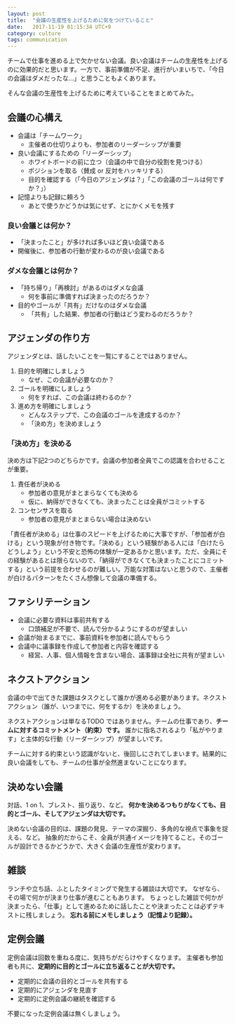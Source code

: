 ```yaml
---
layout: post
title:  "会議の生産性を上げるために気をつけていること"
date:   2017-11-19 01:15:34 UTC+9
category: culture
tags: communication
---
```


チームで仕事を進める上で欠かせない会議。良い会議はチームの生産性を上げるのに効果的だと思います。一方で、事前準備が不足、進行がいまいちで、「今日の会議はダメだったな...」と思うこともよくあります。

そんな会議の生産性を上げるために考えていることをまとめてみた。


## 会議の心構え

- 会議は「チームワーク」
    - 主催者の仕切りよりも、参加者のリーダーシップが重要
- 良い会議にするための「リーダーシップ」
    - ホワイトボードの前に立つ（会議の中で自分の役割を見つける）
    - ポジションを取る（賛成 or 反対をハッキリする）
    - 目的を確認する（「今日のアジェンダは？」「この会議のゴールは何ですか？」）
- 記憶よりも記録に頼ろう
    - あとで使うかどうかは気にせず、とにかくメモを残す


### 良い会議とは何か？

- 「決まったこと」が多ければ多いほど良い会議である
- 開催後に、参加者の行動が変わるのが良い会議である


### ダメな会議とは何か？

- 「持ち帰り」「再検討」があるのはダメな会議
    - 何を事前に準備すれば決まったのだろうか？
- 目的やゴールが「共有」だけなのはダメな会議
    - 「共有」した結果、参加者の行動はどう変わるのだろうか？


## アジェンダの作り方

アジェンダとは、話したいことを一覧にすることではありません。

1. 目的を明確にしましょう
    - なぜ、この会議が必要なのか？
2. ゴールを明確にしましょう
    - 何をすれば、この会議は終わるのか？
3. 進め方を明確にしましょう
    - どんなステップで、この会議のゴールを達成するのか？
    - 「決め方」を決めましょう


### 「決め方」を決める

決め方は下記2つのどちらかです。会議の参加者全員でこの認識を合わせることが重要。

1. 責任者が決める
    - 参加者の意見がまとまらなくても決める
    - 仮に、納得ができなくても、決まったことは全員がコミットする
2. コンセンサスを取る
    - 参加者の意見がまとまらない場合は決めない


「責任者が決める」は仕事のスピードを上げるために大事ですが、「参加者が白ける」という現象が付き物です。「決める」という経験がある人には「白けたらどうしよう」という不安と恐怖の体験が一定あるかと思います。ただ、全員にその経験があるとは限らないので、「納得ができなくても決まったことにコミットする」という前提を合わせるのが難しい。万能な対策はないと思うので、主催者が白けるパターンをたくさん想像して会議の準備する。


## ファシリテーション

- 会議に必要な資料は事前共有する
    - 口頭補足が不要で、読んで分かるようにするのが望ましい
- 会議が始まるまでに、事前資料を参加者に読んでもらう
- 会議中に議事録を作成して参加者と内容を確認する
    - 経営、人事、個人情報を含まない場合、議事録は全社に共有が望ましい


## ネクストアクション

会議の中で出てきた課題はタスクとして誰かが進める必要があります。ネクストアクション（誰が、いつまでに、何をするか）を決めましょう。

ネクストアクションは単なるTODO ではありません。チームの仕事であり、__チームに対するコミットメント（約束）です。__ 誰かに指名されるより「私がやります」と主体的な行動（リーダーシップ）が望ましいです。

チームに対する約束という認識がないと、後回しにされてしまいます。結果的に良い会議をしても、チームの仕事が全然進まないことになります。


## 決めない会議

対話、1 on 1、ブレスト、振り返り、など。
__何かを決めるつもりがなくても、目的とゴール、そしてアジェンダは大切です。__

決めない会議の目的は、課題の発見、テーマの深掘り、多角的な視点で事象を捉える、など。
抽象的だからこそ、全員が共通イメージを持てること。そのゴールが設計できるかどうかで、大きく会議の生産性が変わります。


## 雑談

ランチや立ち話、ふとしたタイミングで発生する雑談は大切です。
なぜなら、その場で何かが決まり仕事が進むこともあります。
ちょっとした雑談で何かが決まったら、「仕事」として進めるために話したことや決まったことは必ずテキストに残しましょう。
__忘れる前にメモしましょう（記憶より記録）。__


## 定例会議

定例会議は回数を重ねる度に、気持ちがだらけやすくなります。
主催者も参加者も共に、__定期的に目的とゴールに立ち返ることが大切です。__

- 定期的に会議の目的とゴールを共有する
- 定期的にアジェンダを見直す
- 定期的に定例会議の継続を確認する

不要になった定例会議は無くしましょう。
